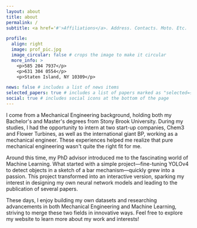 ```yaml
---
layout: about
title: about
permalink: /
subtitle: <a href='#'>Affiliations</a>. Address. Contacts. Moto. Etc.

profile:
  align: right
  image: prof_pic.jpg
  image_circular: false # crops the image to make it circular
  more_info: >
    <p>585 204 7937</p>
    <p>631 304 0554</p>
    <p>Staten Island, NY 10309</p>

news: false # includes a list of news items
selected_papers: true # includes a list of papers marked as "selected={true}"
social: true # includes social icons at the bottom of the page
---
```


I come from a Mechanical Engineering background, holding both my Bachelor's and Master's degrees from Stony Brook University. During my studies, I had the opportunity to intern at two start-up companies, Chem3 and Flower Turbines, as well as the international giant BP, working as a mechanical engineer. These experiences helped me realize that pure mechanical engineering wasn't quite the right fit for me.

Around this time, my PhD advisor introduced me to the fascinating world of Machine Learning. What started with a simple project—fine-tuning YOLOv4 to detect objects in a sketch of a bar mechanism—quickly grew into a passion. This project transformed into an interactive version, sparking my interest in designing my own neural network models and leading to the publication of several papers.

These days, I enjoy building my own datasets and researching advancements in both Mechanical Engineering and Machine Learning, striving to merge these two fields in innovative ways. Feel free to explore my website to learn more about my work and interests!
